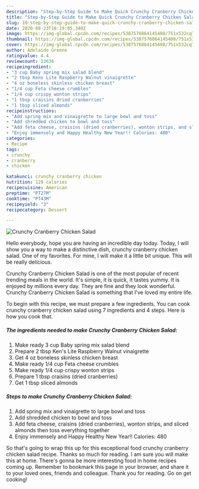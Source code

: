 ```yaml
---
description: "Step-by-Step Guide to Make Quick Crunchy Cranberry Chicken Salad"
title: "Step-by-Step Guide to Make Quick Crunchy Cranberry Chicken Salad"
slug: 10-step-by-step-guide-to-make-quick-crunchy-cranberry-chicken-salad
date: 2020-08-23T16:19:05.340Z
image: https://img-global.cpcdn.com/recipes/5387576864145408/751x532cq70/crunchy-cranberry-chicken-salad-recipe-main-photo.jpg
thumbnail: https://img-global.cpcdn.com/recipes/5387576864145408/751x532cq70/crunchy-cranberry-chicken-salad-recipe-main-photo.jpg
cover: https://img-global.cpcdn.com/recipes/5387576864145408/751x532cq70/crunchy-cranberry-chicken-salad-recipe-main-photo.jpg
author: Adelaide Greene
ratingvalue: 4.4
reviewcount: 13636
recipeingredient:
- "3 cup Baby spring mix salad blend"
- "2 tbsp Kens Lite Raspberry Walnut vinaigrette"
- "4 oz boneless skinless chicken breast"
- "1/4 cup Feta cheese crumbles"
- "1/4 cup crispy wonton strips"
- "1 tbsp craisins dried cranberries"
- "1 tbsp sliced almonds"
recipeinstructions:
- "Add spring mix and vinaigrette to large bowl and toss"
- "Add shredded chicken to bowl and toss"
- "Add feta cheese, craisins (dried cranberries), wonton strips, and sliced almonds then toss everything together"
- "Enjoy immensely and Happy Healthy New Year!! Calories: 480"
categories:
- Recipe
tags:
- crunchy
- cranberry
- chicken

katakunci: crunchy cranberry chicken 
nutrition: 129 calories
recipecuisine: American
preptime: "PT27M"
cooktime: "PT43M"
recipeyield: "3"
recipecategory: Dessert

---
```



![Crunchy Cranberry Chicken Salad](https://img-global.cpcdn.com/recipes/5387576864145408/751x532cq70/crunchy-cranberry-chicken-salad-recipe-main-photo.jpg)

Hello everybody, hope you are having an incredible day today. Today, I will show you a way to make a distinctive dish, crunchy cranberry chicken salad. One of my favorites. For mine, I will make it a little bit unique. This will be really delicious.



Crunchy Cranberry Chicken Salad is one of the most popular of recent trending meals in the world. It's simple, it is quick, it tastes yummy. It is enjoyed by millions every day. They are fine and they look wonderful. Crunchy Cranberry Chicken Salad is something that I've loved my entire life.


To begin with this recipe, we must prepare a few ingredients. You can cook crunchy cranberry chicken salad using 7 ingredients and 4 steps. Here is how you cook that.

<!--inarticleads1-->

##### The ingredients needed to make Crunchy Cranberry Chicken Salad:

1. Make ready 3 cup Baby spring mix salad blend
1. Prepare 2 tbsp Ken&#39;s Lite Raspberry Walnut vinaigrette
1. Get 4 oz boneless skinless chicken breast
1. Make ready 1/4 cup Feta cheese crumbles
1. Make ready 1/4 cup crispy wonton strips
1. Prepare 1 tbsp craisins (dried cranberries)
1. Get 1 tbsp sliced almonds




<!--inarticleads2-->

##### Steps to make Crunchy Cranberry Chicken Salad:

1. Add spring mix and vinaigrette to large bowl and toss
1. Add shredded chicken to bowl and toss
1. Add feta cheese, craisins (dried cranberries), wonton strips, and sliced almonds then toss everything together
1. Enjoy immensely and Happy Healthy New Year!! Calories: 480




So that's going to wrap this up for this exceptional food crunchy cranberry chicken salad recipe. Thanks so much for reading. I am sure you will make this at home. There's gonna be more interesting food in home recipes coming up. Remember to bookmark this page in your browser, and share it to your loved ones, friends and colleague. Thank you for reading. Go on get cooking!

